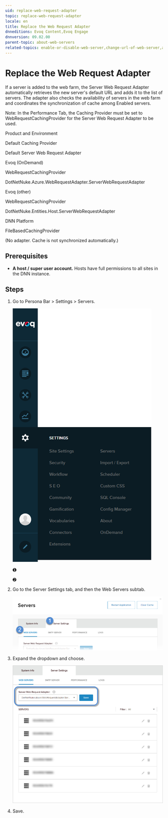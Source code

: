 ```yaml
---
uid: replace-web-request-adapter
topic: replace-web-request-adapter
locale: en
title: Replace the Web Request Adapter
dnneditions: Evoq Content,Evoq Engage
dnnversion: 09.02.00
parent-topic: about-web-servers
related-topics: enable-or-disable-web-server,change-url-of-web-server,assign-web-server-to-server-group,delete-web-server
---
```


# Replace the Web Request Adapter

If a server is added to the web farm, the Server Web Request Adapter automatically retrieves the new server's default URL and adds it to the list of servers. The adapter also checks the availability of servers in the web farm and coordinates the synchronization of cache among Enabled servers.

Note: In the Performance Tab, the Caching Provider must be set to WebRequestCachingProvider for the Server Web Request Adapter to be used.

Product and Environment

Default Caching Provider

Default Server Web Request Adapter

Evoq (OnDemand)

WebRequestCachingProvider

DotNetNuke.Azure.WebRequestAdapter.ServerWebRequestAdapter

Evoq (other)

WebRequestCachingProvider

DotNetNuke.Entities.Host.ServerWebRequestAdapter

DNN Platform

FileBasedCachingProvider

(No adapter. Cache is not synchronized automatically.)

## Prerequisites

*   **A host / super user account.** Hosts have full permissions to all sites in the DNN instance.

## Steps

1.  Go to Persona Bar \> Settings \> Servers.
    
    ![Persona Bar > Settings > Servers](/images/scr-pbar-host-Settings-E91.png)
    
    ➊
    
    ➋
    
2.  Go to the Server Settings tab, and then the Web Servers subtab.
    
    ![Server Settings > Web Servers](/images/scr-pbtabs-host-Settings-Servers-ServerSettings-WebServers-E90.png)
    
3.  Expand the dropdown and choose.
    
      
    
    ![](/images/scr-Servers-ServerSettings-WebServers-ServerWebRequestAdapter-E90.png)
    
      
    
4.  Save.